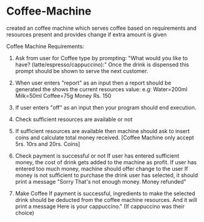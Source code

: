 # Coffee-Machine
created an coffee machine which serves coffee based on requirements and resources present and provides change if extra amount is given

Coffee Machine Requirements:
1. Ask from user for Coffee type by prompting:
"What would you like to have? (latte/espresso/cappuccino):"
Once the drink is dispensed this prompt should be shown to serve the next customer.

2. When user enters "report" as an input then a report should be generated the shows the current resources value:
e.g:
Water=200ml
Milk=50ml
Coffee=75g
Money Rs. 150
3. If user enters "off" as an input then your program should end execution.
4. Check sufficient resources are available or not
5. If sufficient resources are available then machine should ask to insert coins and calculate total money received.
[Coffee Machine only accept 5rs. 10rs and 20rs. Coins]

6. Check payment is successful or not
If user has entered sufficient money, the cost of drink gets added to the machine as profit.
If user has entered too much money, machine should offer change to the user
If money is not sufficient to purchase the drink user has selected, it should print a message "Sorry That's not enough money. Money refunded"

7. Make Coffee
If payment is successful, ingredients to make the selected drink should be deducted from the coffee machine resources. And it will print a message Here is your cappuccino." (If cappuccino was their choice)
